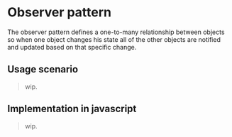 # Observer pattern
The observer pattern defines a one-to-many relationship between objects so when one object changes his state all of the other objects are notified and updated based on that specific change. 

## Usage scenario
> wip.

## Implementation in javascript 

> wip.